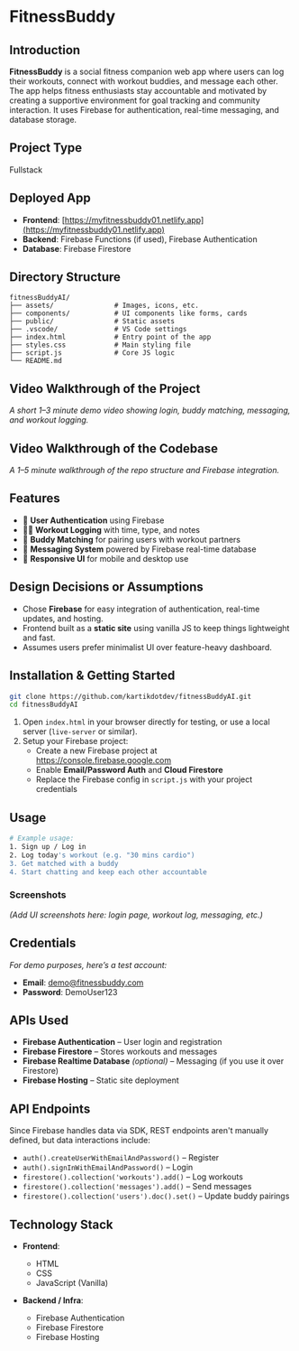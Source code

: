 # FitnessBuddy

## Introduction

**FitnessBuddy** is a social fitness companion web app where users can log their workouts, connect with workout buddies, and message each other. The app helps fitness enthusiasts stay accountable and motivated by creating a supportive environment for goal tracking and community interaction. It uses Firebase for authentication, real-time messaging, and database storage.

## Project Type

Fullstack

## Deployed App

- **Frontend**: [https://myfitnessbuddy01.netlify.app](https://myfitnessbuddy01.netlify.app)
- **Backend**: Firebase Functions (if used), Firebase Authentication
- **Database**: Firebase Firestore

## Directory Structure

```
fitnessBuddyAI/
├── assets/               # Images, icons, etc.
├── components/           # UI components like forms, cards
├── public/               # Static assets
├── .vscode/              # VS Code settings
├── index.html            # Entry point of the app
├── styles.css            # Main styling file
├── script.js             # Core JS logic
└── README.md
```

## Video Walkthrough of the Project

*A short 1–3 minute demo video showing login, buddy matching, messaging, and workout logging.*

## Video Walkthrough of the Codebase

*A 1–5 minute walkthrough of the repo structure and Firebase integration.*

## Features

- 🔐 **User Authentication** using Firebase
- 🏋️‍♂️ **Workout Logging** with time, type, and notes
- 🤝 **Buddy Matching** for pairing users with workout partners
- 💬 **Messaging System** powered by Firebase real-time database
- 📱 **Responsive UI** for mobile and desktop use

## Design Decisions or Assumptions

- Chose **Firebase** for easy integration of authentication, real-time updates, and hosting.
- Frontend built as a **static site** using vanilla JS to keep things lightweight and fast.
- Assumes users prefer minimalist UI over feature-heavy dashboard.

## Installation & Getting Started

```bash
git clone https://github.com/kartikdotdev/fitnessBuddyAI.git
cd fitnessBuddyAI
```

1. Open `index.html` in your browser directly for testing, or use a local server (`live-server` or similar).
2. Setup your Firebase project:
   - Create a new Firebase project at https://console.firebase.google.com
   - Enable **Email/Password Auth** and **Cloud Firestore**
   - Replace the Firebase config in `script.js` with your project credentials

## Usage

```bash
# Example usage:
1. Sign up / Log in
2. Log today's workout (e.g. "30 mins cardio")
3. Get matched with a buddy
4. Start chatting and keep each other accountable
```

### Screenshots

*(Add UI screenshots here: login page, workout log, messaging, etc.)*

## Credentials

*For demo purposes, here’s a test account:*

- **Email**: demo@fitnessbuddy.com  
- **Password**: DemoUser123

## APIs Used

- **Firebase Authentication** – User login and registration
- **Firebase Firestore** – Stores workouts and messages
- **Firebase Realtime Database** *(optional)* – Messaging (if you use it over Firestore)
- **Firebase Hosting** – Static site deployment

## API Endpoints

Since Firebase handles data via SDK, REST endpoints aren't manually defined, but data interactions include:

- `auth().createUserWithEmailAndPassword()` – Register
- `auth().signInWithEmailAndPassword()` – Login
- `firestore().collection('workouts').add()` – Log workouts
- `firestore().collection('messages').add()` – Send messages
- `firestore().collection('users').doc().set()` – Update buddy pairings

## Technology Stack

- **Frontend**:
  - HTML
  - CSS
  - JavaScript (Vanilla)

- **Backend / Infra**:
  - Firebase Authentication
  - Firebase Firestore
  - Firebase Hosting
